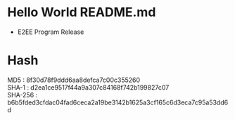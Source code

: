 # Hello World README.md

- E2EE Program Release

# Hash
MD5 : 8f30d78f9ddd6aa8defca7c00c355260  
SHA-1 : d2ea1ce9517f44a9a307c84168f742b199827c07  
SHA-256 : b6b5fded3cfdac04fad6ceca2a19be3142b1625a3cf165c6d3eca7c95a53dd6d